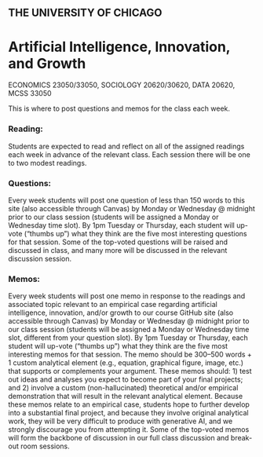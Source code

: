 ## THE UNIVERSITY OF CHICAGO

# Artificial Intelligence, Innovation, and Growth 

ECONOMICS 23050/33050, SOCIOLOGY 20620/30620, DATA 20620, MCSS 33050

This is where to post questions and memos for the class each week.

### Reading: 
Students are expected to read and reflect on all of the assigned readings each week in advance of the relevant class. Each session there will be one to two modest readings. 

### Questions: 
Every week students will post one question of less than 150 words to this site (also accessible through Canvas) by Monday or Wednesday @ midnight prior to our class session (students will be assigned a Monday or Wednesday time slot). By 1pm Tuesday or Thursday, each student will up-vote (“thumbs up”) what they think are the five most interesting questions for that session. Some of the top-voted questions will be raised and discussed in class, and many more will be discussed in the relevant discussion session.

### Memos: 
Every week students will post one memo in response to the readings and associated topic relevant to an empirical case regarding artificial intelligence, innovation, and/or growth to our course GitHub site (also accessible through Canvas) by Monday or Wednesday @ midnight prior to our class session (students will be assigned a Monday or Wednesday time slot, different from your question slot). By 1pm Tuesday or Thursday, each student will up-vote (“thumbs up”) what they think are the five most interesting memos for that session. The memo should be 300–500 words + 1 custom analytical element (e.g., equation, graphical figure, image, etc.) that supports or complements your argument. These memos should: 1) test out ideas and analyses you expect to become part of your final projects; and 2) involve a custom (non-hallucinated) theoretical and/or empirical demonstration that will result in the relevant analytical element. Because these memos relate to an empirical case, students hope to further develop into a substantial final project, and because they involve original analytical work, they will be very difficult to produce with generative AI, and we strongly discourage you from attempting it. Some of the top-voted memos will form the backbone of discussion in our full class discussion and break-out room sessions. 

